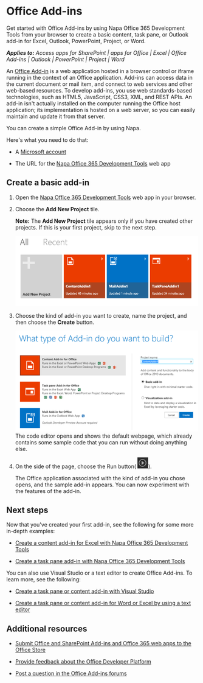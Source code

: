 
# Office Add-ins
Get started with Office Add-ins by using Napa Office 365 Development Tools from your browser to create a basic content, task pane, or Outlook add-in for Excel, Outlook, PowerPoint, Project, or Word.

 _**Applies to:** Access apps for SharePoint | apps for Office | Excel | Office Add-ins | Outlook | PowerPoint | Project | Word_

An [Office Add-in](../overview/platform-overview.md) is a web application hosted in a browser control or iframe running in the context of an Office application. Add-ins can access data in the current document or mail item, and connect to web services and other web-based resources. To develop add-ins, you use web standards-based technologies, such as HTML5, JavaScript, CSS3, XML, and REST APIs. An add-in isn't actually installed on the computer running the Office host application; its implementation is hosted on a web server, so you can easily maintain and update it from that server.

You can create a simple Office Add-in by using Napa.

Here's what you need to do that:

- A [Microsoft account](http://www.microsoft.com/en-us/account/default.aspx)
    
- The URL for the [Napa Office 365 Development Tools](https://www.napacloudapp.com/ ) web app
    

## Create a basic add-in
<a name="create"> </a>


1. Open the [Napa Office 365 Development Tools](https://www.napacloudapp.com/ ) web app in your browser.
    
2. Choose the  **Add New Project** tile.
    
     **Note:** The **Add New Project** tile appears only if you have created other projects. If this is your first project, skip to the next step.
    
    ![Projects page](../images/08fc36cf-7cc1-442f-a9a5-b6bb30d786a4.png)

3. Choose the kind of add-in you want to create, name the project, and then choose the  **Create** button.
    
    ![Excel app tile](../images/Apps_NAPA_Excel_Tile.png)
    The code editor opens and shows the default webpage, which already contains some sample code that you can run without doing anything else.
    
4. On the side of the page, choose the Run button(
![Run button](../images/Apps_NAPA_Run_Button.png)).
    
    The Office application associated with the kind of add-in you chose opens, and the sample add-in appears. You can now experiment with the features of the add-in.
    

## Next steps
<a name="O15BuildAddlresources"> </a>

Now that you've created your first add-in, see the following for some more in-depth examples:


- [Create a content add-in for Excel with Napa Office 365 Development Tools](../essentials/create-a-content-add-in-with-napa.md)
    
- [Create a task pane add-in with Napa Office 365 Development Tools](../essentials/create-a-task-pane-add-in-with-napa.md)
    
You can also use Visual Studio or a text editor to create Office Add-ins. To learn more, see the following:


- [Create a task pane or content add-in with Visual Studio](../essentials/create-a-task-pane-or-content-add-in-with-visual-studio.md)
    
- [Create a task pane or content add-in for Word or Excel by using a text editor](../essentials/create-a-task-pane-or-content-add-in-for-word-or-excel-by-using-a-text-editor.md)
    

## Additional resources
<a name="O15BuildAddlresources"> </a>


- [Submit Office and SharePoint Add-ins and Office 365 web apps to the Office Store](http://msdn.microsoft.com/library/ff075782-1303-4517-91cc-b3d730e9b9ae%28Office.15%29.aspx)
    
- [Provide feedback about the Office Developer Platform](http://officespdev.uservoice.com/)
    
- [Post a question in the Office Add-ins forums](http://social.msdn.microsoft.com/Forums/officeapps/en-US/home?forum=appsforoffice%2Cofficestore&amp;filter=alltypes&amp;sort=lastpostdesc)
    
